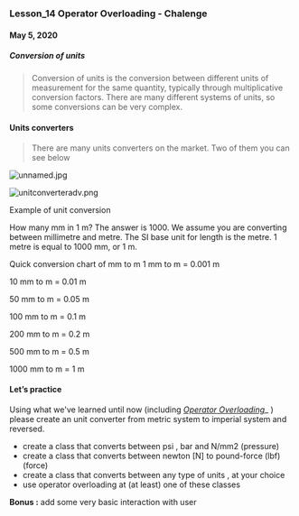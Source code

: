 ### Lesson_14 Operator Overloading - Chalenge

#### May 5, 2020

##### Conversion of units

<blockquote>Conversion of units is the conversion between different units of measurement for the same quantity, typically through multiplicative conversion factors.
There are many different systems of units, so some conversions can be very complex. </blockquote>

#### Units converters

<blockquote>There are many units converters on the market. Two of them you can see below</blockquote>

![unnamed.jpg](attachment:unnamed.jpg)

![unitconverteradv.png](attachment:unitconverteradv.png)

Example of unit conversion


How many mm in 1 m? The answer is 1000.
We assume you are converting between millimetre and metre.
The SI base unit for length is the metre.
1 metre is equal to 1000 mm, or 1 m.

Quick conversion chart of mm to m
1 mm to m = 0.001 m

10 mm to m = 0.01 m

50 mm to m = 0.05 m

100 mm to m = 0.1 m

200 mm to m = 0.2 m

500 mm to m = 0.5 m

1000 mm to m = 1 m

#### Let’s practice

Using what we've learned until now (including _[Operator Overloading](https://platforma.scoalainformala.ro/pluginfile.php/118570/mod_resource/content/1/Operator_Overloading.pdf)__ ) please create an unit converter from metric system to imperial system and reversed.

<ul>
<li>create a class that converts between psi , bar and N/mm2 (pressure)</li>
<li>create a class that converts between newton [N] to pound-force (lbf) (force)</li>
<li>create a class that converts between any type of units , at your choice</li>
<li>use operator overloading at (at least) one of these classes</li>
</ul>

<b>Bonus :</b> add some very basic interaction with user


```python

```
